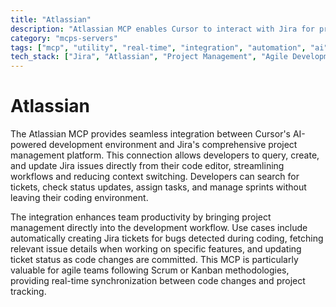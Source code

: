 ```yaml
---
title: "Atlassian"
description: "Atlassian MCP enables Cursor to interact with Jira for project management, issue tracking, and team collaboration workflows."
category: "mcps-servers"
tags: ["mcp", "utility", "real-time", "integration", "automation", "ai"]
tech_stack: ["Jira", "Atlassian", "Project Management", "Agile Development", "Issue Tracking"]
---
```


# Atlassian

The Atlassian MCP provides seamless integration between Cursor's AI-powered development environment and Jira's comprehensive project management platform. This connection allows developers to query, create, and update Jira issues directly from their code editor, streamlining workflows and reducing context switching. Developers can search for tickets, check status updates, assign tasks, and manage sprints without leaving their coding environment.

The integration enhances team productivity by bringing project management directly into the development workflow. Use cases include automatically creating Jira tickets for bugs detected during coding, fetching relevant issue details when working on specific features, and updating ticket status as code changes are committed. This MCP is particularly valuable for agile teams following Scrum or Kanban methodologies, providing real-time synchronization between code changes and project tracking.
